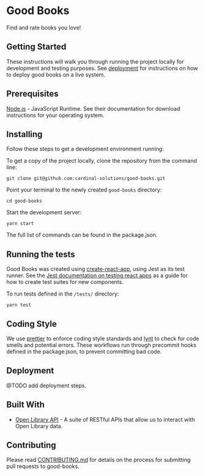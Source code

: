# Good Books

Find and rate books you love!

## Getting Started

These instructions will walk you through running the project locally for development and testing purposes. See [deployment](#deployment) for instructions on how to deploy good books on a live system.

## Prerequisites

[Node.js](https://nodejs.org/en/download/) - JavaScript Runtime. See their documentation for download instructions for your operating system.

## Installing

Follow these steps to get a development environment running:

To get a copy of the project locally, clone the repository from the command line:

```
git clone git@github.com:cardinal-solutions/good-books.git
```

Point your terminal to the newly created `good-books` directory:

```
cd good-books
```

Start the development server:

```
yarn start
```

The full list of commands can be found in the package.json.

## Running the tests

Good Books was created using [create-react-app](https://github.com/facebook/create-react-app), using Jest as its test runner. See the [Jest documentation on testing react apps](https://jestjs.io/docs/en/tutorial-react) as a guide for how to create test suites for new components.

To run tests defined in the `/tests/` directory:

```
yarn test
```

## Coding Style

We use [prettier](https://github.com/prettier/prettier) to enforce coding style standards and [lynt](https://github.com/saadq/lynt) to check for code smells and potential errors. These workflows run through precommit hooks defined in the package.json, to prevent committing bad code.

## Deployment

@TODO add deployment steps.

## Built With

- [Open Library API](https://openlibrary.org/developers/api) - A suite of RESTful APIs that allow us to interact with Open Library data.

## Contributing

Please read [CONTRIBUTING.md](https://github.com/cardinal-solutions/good-books/blob/master/docs/CONTRIBUTING.md) for details on the process for submitting pull requests to good-books.
